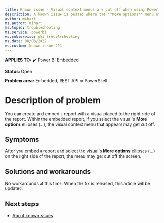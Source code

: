 ```yaml
---
title: Known issue - Visual context menus are cut off when using Power BI Embedded
description: A known issue is posted where the **More options** menu of a visual is cut off for an embedded report
author: mihart
ms.author: mihart
ms.topic: troubleshooting  
ms.service: powerbi
ms.subservice: pbi-troubleshooting
ms.date: 08/03/2022
ms.custom: known-issue-213
---
```


**APPLIES TO:** ✔️ Power BI Embedded

**Status:** Open

**Problem area:** Embedded, REST API or PowerShell

# Description of problem

You can create and embed a report with a visual placed to the right side of the report.  Within the embedded report, if you select the visual's **More options** ellipses (...), the visual context menu that appears may get cut off.

## Symptoms

After you embed a report and select the visual's **More options** ellipses (...) on the right side of the report, the menu may get cut off the screen.

## Solutions and workarounds

No workarounds at this time.  When the fix is released, this article will be updated.

## Next steps

- [About known issues](power-bi-known-issues.md)
